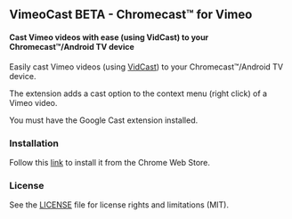 ## VimeoCast BETA - Chromecast™ for Vimeo

#### Cast Vimeo videos with ease (using VidCast) to your Chromecast™/Android TV device

Easily cast Vimeo videos (using [VidCast](https://vidcast.dabble.me)) to your Chromecast™/Android TV device.

The extension adds a cast option to the context menu (right click) of a Vimeo video.

You must have the Google Cast extension installed.

### Installation
Follow this [link](https://chrome.google.com/webstore/detail/pbvidcast-chromecast-for/jklkkahfncohfjgacjojgjhipioljjoh) to install it from the Chrome Web Store.

### License
See the [LICENSE](https://github.com/bsphere/pbvidcast/blob/master/LICENSE.txt) file for license rights and limitations (MIT).
